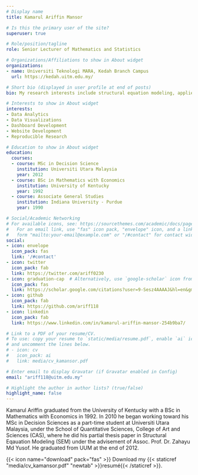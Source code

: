 ```yaml
---
# Display name
title: Kamarul Ariffin Mansor

# Is this the primary user of the site?
superuser: true

# Role/position/tagline
role: Senior Lecturer of Mathematics and Statistics

# Organizations/Affiliations to show in About widget
organizations:
- name: Universiti Teknologi MARA, Kedah Branch Campus
  url: https://kedah.uitm.edu.my/

# Short bio (displayed in user profile at end of posts)
bio: My research interests include structural equation modeling, applied statistical analysis, data analytics and visuaizations.

# Interests to show in About widget
interests:
- Data Analytics
- Data Visualizations
- Dashboard Development
- Website Development
- Reproducible Research

# Education to show in About widget
education:
  courses:
  - course: MSc in Decision Science
    institution: Universiti Utara Malaysia
    year: 2012
  - course: BSc in Mathematics with Economics
    institution: University of Kentucky
    year: 1992
  - course: Associate General Studies
    institution: Indiana University - Purdue
    year: 1990

# Social/Academic Networking
# For available icons, see: https://sourcethemes.com/academic/docs/page-builder/#icons
#   For an email link, use "fas" icon pack, "envelope" icon, and a link in the
#   form "mailto:your-email@example.com" or "/#contact" for contact widget.
social:
- icon: envelope
  icon_pack: fas
  link: '/#contact'
- icon: twitter
  icon_pack: fab
  link: https://twitter.com/ariff0230
- icon: graduation-cap  # Alternatively, use `google-scholar` icon from `ai` icon pack
  icon_pack: fas
  link: https://scholar.google.com/citations?user=9-Sesz4AAAAJ&hl=en&gmla=AJsN-F7tlYbfOVlEMWLd9f_ekFUnYIR52g_dY1MMVlpdoN237MhyyBeyJELIbRfHoq4ODpJv7DqRt_6MnnvkM75iPHiOP9iydyu0joVJwWdPp60OzgSg0We-QXYP4jeEXDMbjvY9w6pN
- icon: github
  icon_pack: fab
  link: https://github.com/ariff118
- icon: linkedin
  icon_pack: fab
  link: https://www.linkedin.com/in/kamarul-ariffin-mansor-254b9ba7/

# Link to a PDF of your resume/CV.
# To use: copy your resume to `static/media/resume.pdf`, enable `ai` icons in `params.toml`, 
# and uncomment the lines below.
# - icon: cv
#   icon_pack: ai
#   link: media/cv_kamansor.pdf

# Enter email to display Gravatar (if Gravatar enabled in Config)
email: "ariff118@uitm.edu.my"

# Highlight the author in author lists? (true/false)
highlight_name: false
---
```


Kamarul Ariffin graduated from the University of Kentucky with a BSc in Mathematics with Economics in 1992. In 2010 he began working toward his MSc in Decision Sciences as a part-time student at Universiti Utara Malaysia, under the School of Quantitative Sciences, College of Art and Sciences (CAS), where he did his partial thesis paper in Structural Eqauation Modeling (SEM) under the advisement of Assoc. Prof. Dr. Zahayu Md Yusof. He graduated from UUM at the end of 2012.

{{< icon name="download" pack="fas" >}} Download my {{< staticref "media/cv_kamansor.pdf" "newtab" >}}resumé{{< /staticref >}}.
